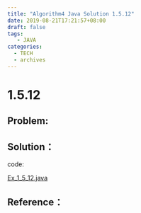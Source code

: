 ```yaml
---
title: "Algorithm4 Java Solution 1.5.12"
date: 2019-08-21T17:21:57+08:00
draft: false
tags:
   - JAVA
categories:
  - TECH
  - archives
---
```



# 1.5.12

## Problem:


## Solution：

code:

[Ex_1_5_12.java](./Ex_1_5_12.java)


## Reference：


